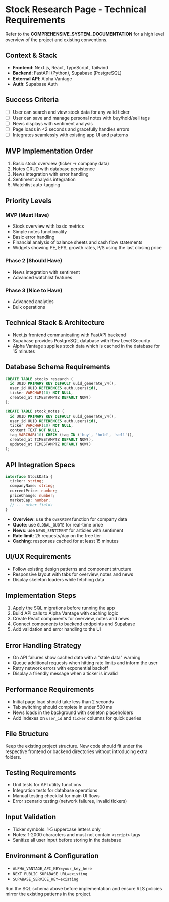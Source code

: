 # Stock Research Page - Technical Requirements

Refer to the **COMPREHENSIVE_SYSTEM_DOCUMENTATION** for a high level overview of the project and existing conventions.

## Context & Stack
- **Frontend**: Next.js, React, TypeScript, Tailwind
- **Backend**: FastAPI (Python), Supabase (PostgreSQL)
- **External API**: Alpha Vantage
- **Auth**: Supabase Auth

## Success Criteria
- [ ] User can search and view stock data for any valid ticker
- [ ] User can save and manage personal notes with buy/hold/sell tags
- [ ] News displays with sentiment analysis
- [ ] Page loads in <2 seconds and gracefully handles errors
- [ ] Integrates seamlessly with existing app UI and patterns

## MVP Implementation Order
1. Basic stock overview (ticker → company data)
2. Notes CRUD with database persistence
3. News integration with error handling
4. Sentiment analysis integration
5. Watchlist auto-tagging

## Priority Levels
### MVP (Must Have)
- Stock overview with basic metrics
- Simple notes functionality
- Basic error handling
- Financial analysis of balance sheets and cash flow statements
- Widgets showing PE, EPS, growth rates, P/S using the last closing price

### Phase 2 (Should Have)
- News integration with sentiment
- Advanced watchlist features

### Phase 3 (Nice to Have)
- Advanced analytics
- Bulk operations

## Technical Stack & Architecture
- Next.js frontend communicating with FastAPI backend
- Supabase provides PostgreSQL database with Row Level Security
- Alpha Vantage supplies stock data which is cached in the database for 15 minutes

## Database Schema Requirements
```sql
CREATE TABLE stocks_research (
  id UUID PRIMARY KEY DEFAULT uuid_generate_v4(),
  user_id UUID REFERENCES auth.users(id),
  ticker VARCHAR(10) NOT NULL,
  created_at TIMESTAMPTZ DEFAULT NOW()
);

CREATE TABLE stock_notes (
  id UUID PRIMARY KEY DEFAULT uuid_generate_v4(),
  user_id UUID REFERENCES auth.users(id),
  ticker VARCHAR(10) NOT NULL,
  content TEXT NOT NULL,
  tag VARCHAR(10) CHECK (tag IN ('buy', 'hold', 'sell')),
  created_at TIMESTAMPTZ DEFAULT NOW(),
  updated_at TIMESTAMPTZ DEFAULT NOW()
);
```

## API Integration Specs
```typescript
interface StockData {
  ticker: string;
  companyName: string;
  currentPrice: number;
  priceChange: number;
  marketCap: number;
  // ... other fields
}
```
- **Overview**: use the `OVERVIEW` function for company data
- **Quote**: use `GLOBAL_QUOTE` for real-time price
- **News**: use `NEWS_SENTIMENT` for articles with sentiment
- **Rate limit**: 25 requests/day on the free tier
- **Caching**: responses cached for at least 15 minutes

## UI/UX Requirements
- Follow existing design patterns and component structure
- Responsive layout with tabs for overview, notes and news
- Display skeleton loaders while fetching data

## Implementation Steps
1. Apply the SQL migrations before running the app
2. Build API calls to Alpha Vantage with caching logic
3. Create React components for overview, notes and news
4. Connect components to backend endpoints and Supabase
5. Add validation and error handling to the UI

## Error Handling Strategy
- On API failures show cached data with a "stale data" warning
- Queue additional requests when hitting rate limits and inform the user
- Retry network errors with exponential backoff
- Display a friendly message when a ticker is invalid

## Performance Requirements
- Initial page load should take less than 2 seconds
- Tab switching should complete in under 500 ms
- News loads in the background with skeleton placeholders
- Add indexes on `user_id` and `ticker` columns for quick queries

## File Structure
Keep the existing project structure. New code should fit under the respective
frontend or backend directories without introducing extra folders.

## Testing Requirements
- Unit tests for API utility functions
- Integration tests for database operations
- Manual testing checklist for main UI flows
- Error scenario testing (network failures, invalid tickers)

## Input Validation
- Ticker symbols: 1‑5 uppercase letters only
- Notes: 1‑2000 characters and must not contain `<script>` tags
- Sanitize all user input before storing in the database

## Environment & Configuration
- `ALPHA_VANTAGE_API_KEY=your_key_here`
- `NEXT_PUBLIC_SUPABASE_URL=existing`
- `SUPABASE_SERVICE_KEY=existing`

Run the SQL schema above before implementation and ensure RLS policies mirror the
existing patterns in the project.
